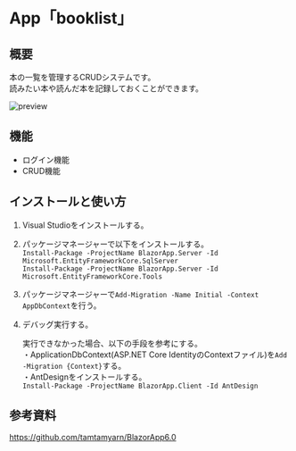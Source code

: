 # App「booklist」

## 概要

本の一覧を管理するCRUDシステムです。  
読みたい本や読んだ本を記録しておくことができます。

![preview](https://github.com/kondo-akihiro-git/practice-blazor-booklist/assets/139307918/9e976ffc-8821-4ca0-8f83-225a3f3d817c)

## 機能

- ログイン機能
- CRUD機能

## インストールと使い方

1. Visual Studioをインストールする。  
2. パッケージマネージャーで以下をインストールする。  
  ```Install-Package -ProjectName BlazorApp.Server -Id Microsoft.EntityFrameworkCore.SqlServer```  
  ```Install-Package -ProjectName BlazorApp.Server -Id Microsoft.EntityFrameworkCore.Tools```  
3. パッケージマネージャーで```Add-Migration -Name Initial -Context AppDbContext```を行う。  
4. デバッグ実行する。
   
   実行できなかった場合、以下の手段を参考にする。  
   ・ApplicationDbContext(ASP.NET Core IdentityのContextファイル)を```Add -Migration {Context}```する。  
   ・AntDesignをインストールする。  
   ```Install-Package -ProjectName BlazorApp.Client -Id AntDesign```

## 参考資料
https://github.com/tamtamyarn/BlazorApp6.0
